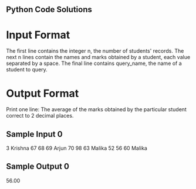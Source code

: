## Python Code Solutions 

# Input Format
The first line contains the integer n, the number of students' records. The next n lines contain the names and marks obtained by a student, each value separated by a space. 
The final line contains query_name, the name of a student to query.

# Output Format
Print one line: The average of the marks obtained by the particular student correct to 2 decimal places.

## Sample Input 0
3
Krishna 67 68 69
Arjun 70 98 63
Malika 52 56 60
Malika

## Sample Output 0
56.00
